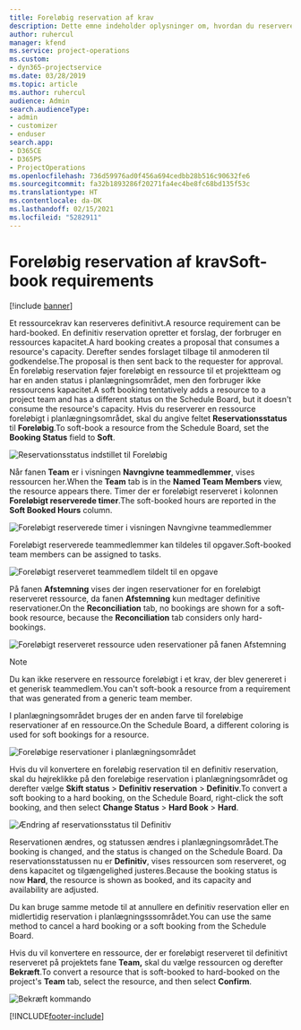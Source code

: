 ```yaml
---
title: Foreløbig reservation af krav
description: Dette emne indeholder oplysninger om, hvordan du reserverer krav foreløbigt.
author: ruhercul
manager: kfend
ms.service: project-operations
ms.custom:
- dyn365-projectservice
ms.date: 03/28/2019
ms.topic: article
ms.author: ruhercul
audience: Admin
search.audienceType:
- admin
- customizer
- enduser
search.app:
- D365CE
- D365PS
- ProjectOperations
ms.openlocfilehash: 736d59976ad0f456a694cedbb28b516c90632fe6
ms.sourcegitcommit: fa32b1893286f20271fa4ec4be8fc68bd135f53c
ms.translationtype: HT
ms.contentlocale: da-DK
ms.lasthandoff: 02/15/2021
ms.locfileid: "5282911"
---
```

# <a name="soft-book-requirements"></a><span data-ttu-id="6a626-103">Foreløbig reservation af krav</span><span class="sxs-lookup"><span data-stu-id="6a626-103">Soft-book requirements</span></span>

[!include [banner](../includes/psa-now-project-operations.md)]

<span data-ttu-id="6a626-104">Et ressourcekrav kan reserveres definitivt.</span><span class="sxs-lookup"><span data-stu-id="6a626-104">A resource requirement can be hard-booked.</span></span> <span data-ttu-id="6a626-105">En definitiv reservation opretter et forslag, der forbruger en ressources kapacitet.</span><span class="sxs-lookup"><span data-stu-id="6a626-105">A hard booking creates a proposal that consumes a resource's capacity.</span></span> <span data-ttu-id="6a626-106">Derefter sendes forslaget tilbage til anmoderen til godkendelse.</span><span class="sxs-lookup"><span data-stu-id="6a626-106">The proposal is then sent back to the requester for approval.</span></span> <span data-ttu-id="6a626-107">En foreløbig reservation føjer foreløbigt en ressource til et projektteam og har en anden status i planlægningsområdet, men den forbruger ikke ressourcens kapacitet.</span><span class="sxs-lookup"><span data-stu-id="6a626-107">A soft booking tentatively adds a resource to a project team and has a different status on the Schedule Board, but it doesn't consume the resource's capacity.</span></span> <span data-ttu-id="6a626-108">Hvis du reserverer en ressource foreløbigt i planlægningsområdet, skal du angive feltet **Reservationsstatus** til **Foreløbig**.</span><span class="sxs-lookup"><span data-stu-id="6a626-108">To soft-book a resource from the Schedule Board, set the **Booking Status** field to **Soft**.</span></span>

![Reservationsstatus indstillet til Foreløbig](media/Resource-Management-image77.png)

<span data-ttu-id="6a626-110">Når fanen **Team** er i visningen **Navngivne teammedlemmer**, vises ressourcen her.</span><span class="sxs-lookup"><span data-stu-id="6a626-110">When the **Team** tab is in the **Named Team Members** view, the resource appears there.</span></span> <span data-ttu-id="6a626-111">Timer der er foreløbigt reserveret i kolonnen **Foreløbigt reserverede timer**.</span><span class="sxs-lookup"><span data-stu-id="6a626-111">The soft-booked hours are reported in the **Soft Booked Hours** column.</span></span>

![Foreløbigt reserverede timer i visningen Navngivne teammedlemmer](media/Resource-Management-image78.png)

<span data-ttu-id="6a626-113">Foreløbigt reserverede teammedlemmer kan tildeles til opgaver.</span><span class="sxs-lookup"><span data-stu-id="6a626-113">Soft-booked team members can be assigned to tasks.</span></span>

![Foreløbigt reserveret teammedlem tildelt til en opgave](media/Resource-Management-image79.png)

<span data-ttu-id="6a626-115">På fanen **Afstemning** vises der ingen reservationer for en foreløbigt reserveret ressource, da fanen **Afstemning** kun medtager definitive reservationer.</span><span class="sxs-lookup"><span data-stu-id="6a626-115">On the **Reconciliation** tab, no bookings are shown for a soft-book resource, because the **Reconciliation** tab considers only hard-bookings.</span></span>

![Foreløbigt reserveret ressource uden reservationer på fanen Afstemning](media/Resource-Management-image80.png)

> [!NOTE]
> <span data-ttu-id="6a626-117">Du kan ikke reservere en ressource foreløbigt i et krav, der blev genereret i et generisk teammedlem.</span><span class="sxs-lookup"><span data-stu-id="6a626-117">You can't soft-book a resource from a requirement that was generated from a generic team member.</span></span>

<span data-ttu-id="6a626-118">I planlægningsområdet bruges der en anden farve til foreløbige reservationer af en ressource.</span><span class="sxs-lookup"><span data-stu-id="6a626-118">On the Schedule Board, a different coloring is used for soft bookings for a resource.</span></span>

![Foreløbige reservationer i planlægningsområdet](media/Resource-Management-image81.png)

<span data-ttu-id="6a626-120">Hvis du vil konvertere en foreløbig reservation til en definitiv reservation, skal du højreklikke på den foreløbige reservation i planlægningsområdet og derefter vælge **Skift status** \> **Definitiv reservation** \> **Definitiv**.</span><span class="sxs-lookup"><span data-stu-id="6a626-120">To convert a soft booking to a hard booking, on the Schedule Board, right-click the soft booking, and then select **Change Status** \> **Hard Book** \> **Hard**.</span></span>

![Ændring af reservationsstatus til Definitiv](media/Resource-Management-image82.png)

<span data-ttu-id="6a626-122">Reservationen ændres, og statussen ændres i planlægningsområdet.</span><span class="sxs-lookup"><span data-stu-id="6a626-122">The booking is changed, and the status is changed on the Schedule Board.</span></span> <span data-ttu-id="6a626-123">Da reservationsstatussen nu er **Definitiv**, vises ressourcen som reserveret, og dens kapacitet og tilgængelighed justeres.</span><span class="sxs-lookup"><span data-stu-id="6a626-123">Because the booking status is now **Hard**, the resource is shown as booked, and its capacity and availability are adjusted.</span></span>

<span data-ttu-id="6a626-124">Du kan bruge samme metode til at annullere en definitiv reservation eller en midlertidig reservation i planlægningsssområdet.</span><span class="sxs-lookup"><span data-stu-id="6a626-124">You can use the same method to cancel a hard booking or a soft booking from the Schedule Board.</span></span>

<span data-ttu-id="6a626-125">Hvis du vil konvertere en ressource, der er foreløbigt reserveret til definitivt reserveret på projektets fane **Team,** skal du vælge ressourcen og derefter **Bekræft**.</span><span class="sxs-lookup"><span data-stu-id="6a626-125">To convert a resource that is soft-booked to hard-booked on the project's **Team** tab, select the resource, and then select **Confirm**.</span></span>

![Bekræft kommando](media/Resource-Management-image83.png)


[!INCLUDE[footer-include](../includes/footer-banner.md)]